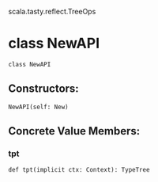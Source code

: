scala.tasty.reflect.TreeOps
# class NewAPI

<pre><code class="language-scala" >class NewAPI</pre></code>
## Constructors:
<pre><code class="language-scala" >NewAPI(self: New)</pre></code>

## Concrete Value Members:
### tpt
<pre><code class="language-scala" >def tpt(implicit ctx: Context): TypeTree</pre></code>

